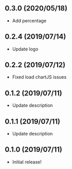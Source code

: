## 0.3.0 (2020/05/18)
* Add percentage

## 0.2.4 (2019/07/14)
* Update logo

## 0.2.2 (2019/07/12)
* Fixed load chartJS issues

## 0.1.2 (2019/07/11)
* Update description

## 0.1.1 (2019/07/11)
* Update description

## 0.1.0 (2019/07/11)
* Initial release!
